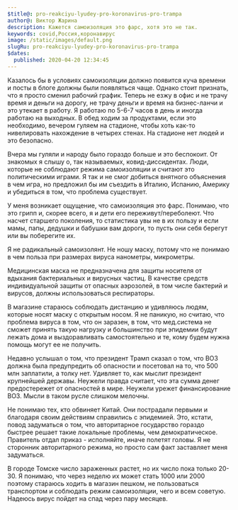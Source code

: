 ```yaml
---
$title@: pro-reakciyu-lyudey-pro-koronavirus-pro-trampa
author@: Виктор Жарина
description: Кажется самоизоляция это фарс, хотя это не так.
keywords: covid,Россия,коронавирус
image: /static/images/default.png
slugRu: pro-reakciyu-lyudey-pro-koronavirus-pro-trampa
$dates:
  published: 2020-04-20 12:34:45
---
```

Казалось бы в условиях самоизоляции должно появится куча времени и посты в блоге должны были появляться чаще. Однако стоит признать, что я просто сменил рабочий график. Теперь не езжу в офис и не трачу время и деньги на дорогу, не трачу деньги и время на бизнес-ланчи и это утекает в работу. Я работаю по 5-6-7 часов в день и иногда работаю на выходных. В обед ходим за продуктами, если это необходимо, вечером гуляем на стадионе, чтобы хоть как-то нивелировать нахождение в четырех стенах. На стадионе нет людей и это безопасно.

Вчера мы гуляли и народу было гораздо больше и это беспокоит. От знакомых я слышу о, так называемых, ковид-диссидентах. Люди, которые не соблюдают режима самоизоляции и считают это политическими играми. Я так и не смог добиться внятного объяснения в чем игра, но предложил бы им съездить в Италию, Испанию, Америку и убедиться в том, что проблема существует.

У меня  возникает ощущение, что самоизоляция это фарс. Понимаю, что это грипп и, скорее всего, я и дети его переживут/переболеют. Что насчет старшего поколения, то статистика увы не в их пользу и если мамы, папы, дедушки и бабушки вам дороги, то пусть они себя берегут или вы поберегите их.

Я не радикальный самоизолянт. Не ношу маску, потому что не понимаю в чем польза при размерах вируса нанометры, микрометры.


Медицинская маска не предназначена для защиты носителя от вдыхания бактериальных и вирусных частиц. В качестве средств индивидуальной защиты от опасных аэрозолей, в том числе бактерий и вирусов, должны использоваться респираторы.


В магазине стараюсь соблюдать дистанцию и удивляюсь людям, которые носят маску с открытым носом.
Я не паникую, но считаю, что проблема вируса в том, что он заразен, в том, что мед.система не сможет принять такую нагрузку и большинство при эпидемии будут лежать дома и выздоравливать самостоятельно и те, кому будем нужна помощь могут ее не получить.

Недавно услышал о том, что президент Трамп сказал о том, что ВОЗ должна была предупредить об опасности и посетовал на то, что 500 млн заплатили, а толку нет. Удивляет то, как мыслит президент крупнейшей державы. Неужели правда считает, что эта сумма денег предостережет от опасностей в мире. Неужели урежет финансирование ВОЗ. Мысли в таком русле слишком мелочны.

Не понимаю тех, кто обвиняет Китай. Они пострадали первыми и благодаря своим действиям справились с эпидемией. Это, кстати, повод задуматься о том, что авторитарное государство гораздо быстрее решает такие локальные проблемы, чем демократическое. Правитель отдал приказ - исполняйте, иначе полетят головы. Я не сторонник авторитарного режима, но просто сам факт заставляет меня задуматься.

В городе Томске число зараженных растет, но их число пока только 20-30. Я понимаю, что через неделю их может стать 1000 или 2000 поэтому стараюсь ходить в магазин пешком, не пользоваться транспортом и соблюдать режим самоизоляции, чего и всем советую. Надеюсь вирус пойдет на спад через пару месяцев.
